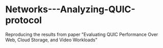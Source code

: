 # Networks---Analyzing-QUIC-protocol
Reproducing the results from paper "Evaluating QUIC Performance Over Web, Cloud Storage, and Video Workloads"
